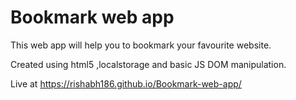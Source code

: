 # Bookmark web app

This web app will help you to bookmark your favourite website.

Created using html5 ,localstorage and basic JS DOM manipulation.

Live at https://rishabh186.github.io/Bookmark-web-app/

